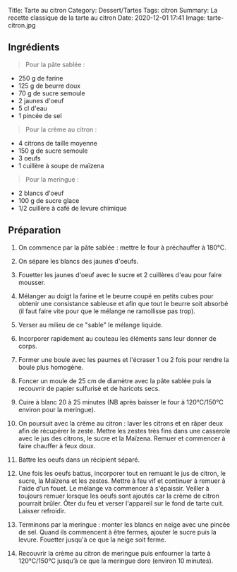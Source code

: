 Title: Tarte au citron
Category: Dessert/Tartes
Tags: citron
Summary: La recette classique de la tarte au citron
Date:  2020-12-01 17:41
Image: tarte-citron.jpg
## Ingrédients

> Pour la pâte sablée :

- 250 g de farine
- 125 g de beurre doux
- 70 g de sucre semoule
- 2 jaunes d'oeuf
- 5 cl d'eau
- 1 pincée de sel

> Pour la crème au citron :

- 4 citrons de taille moyenne
- 150 g de sucre semoule
- 3 oeufs
- 1 cuillère à soupe de maïzena

> Pour la meringue :

- 2 blancs d'oeuf
- 100 g de sucre glace
- 1/2 cuillère à café de levure chimique 


## Préparation

1. On commence par la pâte sablée : mettre le four à préchauffer à 180°C.
2. On sépare les blancs des jaunes d'oeufs.
3. Fouetter les jaunes d'oeuf avec le sucre et 2 cuillères d'eau pour faire mousser.
4. Mélanger au doigt la farine et le beurre coupé en petits cubes pour obtenir une consistance sableuse et afin que tout le beurre soit absorbé (il faut faire vite pour que le mélange ne ramollisse pas trop).
5. Verser au milieu de ce "sable" le mélange liquide.
6. Incorporer rapidement au couteau les éléments sans leur donner de corps.
7. Former une boule avec les paumes et l'écraser 1 ou 2 fois pour rendre la boule plus homogène.
8. Foncer un moule de 25 cm de diamètre avec la pâte sablée puis la recouvrir de papier sulfurisé et de haricots secs.
9. Cuire à blanc 20 à 25 minutes (NB après baisser le four à 120°C/150°C environ pour la meringue).

10. On poursuit avec la crème au citron : laver les citrons et en râper deux afin de récupérer le zeste.
Mettre les zestes très fins dans une casserole avec le jus des citrons, le sucre et la Maïzena.
Remuer et commencer à faire chauffer à feux doux.
11. Battre les oeufs dans un récipient séparé.
12. Une fois les oeufs battus, incorporer tout en remuant le jus de citron, le sucre, la Maïzena et les zestes.
Mettre à feu vif et continuer à remuer à l'aide d'un fouet.
Le mélange va commencer à s'épaissir.
Veiller à toujours remuer lorsque les oeufs sont ajoutés car la crème de citron pourrait brûler.
Ôter du feu et verser l'appareil sur le fond de tarte cuit.
Laisser refroidir.

13. Terminons par la meringue : monter les blancs en neige avec une pincée de sel.
Quand ils commencent à être fermes, ajouter le sucre puis la levure.
Fouetter jusqu'à ce que la neige soit ferme.
14. Recouvrir la crème au citron de meringue puis enfourner la tarte à 120°C/150°C jusqu’à ce que la meringue dore (environ 10 minutes).
